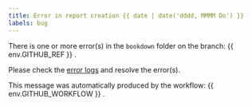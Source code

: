 ```yaml
---
title: Error in report creation {{ date | date('dddd, MMMM Do') }}
labels: bug
---
```


There is one or more error(s) in the `bookdown` folder on the branch: {{ env.GITHUB_REF }} .

Please check the [error logs](https://github.com/NOAA-EDAB/esp_data_aggregation/tree/main/logs) and resolve the error(s).

This message was automatically produced by the workflow: {{ env.GITHUB_WORKFLOW }} .
